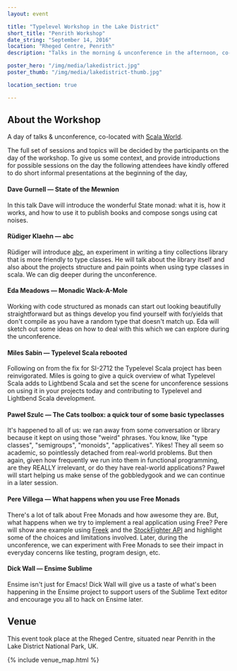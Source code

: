 ```yaml
---
layout: event

title: "Typelevel Workshop in the Lake District"
short_title: "Penrith Workshop"
date_string: "September 14, 2016"
location: "Rheged Centre, Penrith"
description: "Talks in the morning & unconference in the afternoon, co-located with Scala World."

poster_hero: "/img/media/lakedistrict.jpg"
poster_thumb: "/img/media/lakedistrict-thumb.jpg"

location_section: true

---
```


## About the Workshop

A day of talks & unconference, co-located with [Scala World](https://scala.world).

The full set of sessions and topics will be decided by the participants on the day of the workshop. To give
us some context, and provide introductions for possible sessions on the day the following attendees have
kindly offered to do short informal presentations at the beginning of the day,

#### Dave Gurnell &mdash; State of the Mewnion

In this talk Dave will introduce the wonderful State monad: what it is, how it works, and how to use it to publish
books and compose songs using cat noises.

#### Rüdiger Klaehn &mdash; abc

Rüdiger will introduce [abc](https://github.com/rklaehn/abc), an experiment in writing a tiny collections library that
is more friendly to type classes. He will talk about the library itself and also about the projects structure and pain
points when using type classes in scala. We can dig deeper during the unconference.

#### Eda Meadows &mdash; Monadic Wack-A-Mole

Working with code structured as monads can start out looking beautifully straightforward but as things develop you
find yourself with for/yields that don't compile as you have a random type that doesn't match up. Eda will sketch out
some ideas on how to deal with this which we can explore during the unconference.

#### Miles Sabin &mdash; Typelevel Scala rebooted

Following on from the fix for SI-2712 the Typelevel Scala project has been reinvigorated. Miles is going to give a
quick overview of what Typelevel Scala adds to Lightbend Scala and set the scene for unconference sessions on using it
in your projects today and contributing to Typelevel and Lightbend Scala development.

#### Paweł Szulc &mdash; The Cats toolbox: a quick tour of some basic typeclasses

It's happened to all of us: we ran away from some conversation or library because it kept on using those "weird"
phrases.  You know, like "type classes", "semigroups", "monoids", "applicatives".  Yikes! They all seem so academic,
so pointlessly detached from real-world problems.  But then again, given how frequently we run into them in functional
programming, are they REALLY irrelevant, or do they have real-world applications? Paweł will start helping us make
sense of the gobbledygook and we can continue in a later session.

#### Pere Villega &mdash; What happens when you use Free Monads

There's a lot of talk about Free Monads and how awesome they are. But, what happens when we try to implement a real
application using Free? Pere will show ane example using [Freek](https://github.com/ProjectSeptemberInc/freek/) and
the [StockFighter API](https://starfighter.readme.io/docs/) and highlight some of the choices and limitations
involved. Later, during the unconference, we can experiment with Free Monads to see their impact in everyday concerns
like testing, program design, etc.

#### Dick Wall &mdash; Ensime Sublime

Ensime isn't just for Emacs! Dick Wall will give us a taste of what's been happening in the Ensime project to support
users of the Sublime Text editor and encourage you all to hack on Ensime later.


## Venue

This event took place at the Rheged Centre, situated near Penrith in the Lake District National Park, UK.

{% include venue_map.html %}
